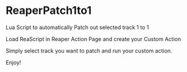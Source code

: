# ReaperPatch1to1

Lua Script to automatically Patch out selected track 1 to 1

Load ReaScript in Reaper Action Page and create your Custom Action

Simply select track you want to patch and run your custom action.

Enjoy!

